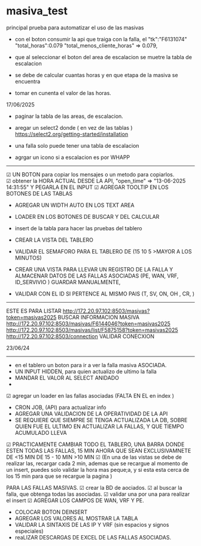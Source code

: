 # masiva_test
principal prueba para automatizar el uso de las masivas 


-  con el boton consumir la api 
que traiga con la falla, el 
"tk":"F6131074"  "total_horas":0.079
"total_menos_cliente_horas" => 0.079,

- que al seleccionar el boton del area de escalacion se muetre la tabla de escalacion

- se debe de calcular cuantas horas y en que etapa de la masiva se encuentra

- tomar en cunenta el valor de las horas. 

17/06/2025
- paginar la tabla de las areas, de escalacion. 

- aregar un select2 donde ( en vez de las tablas )
https://select2.org/getting-started/installation

- una falla solo puede tener una tabla de escalacion 
- agrgar un icono si a escalacion es por WHAPP


-------------------------------------------------

☑ UN BOTON para copiar los mensajes o un metodo para copiarlos.      
☑ obtener la HORA ACTUAL DESDE LA API, "open_time" => "13-06-2025 14:31:55" Y PEGARLA EN EL INPUT
☑ AGREGAR TOOLTIP EN LOS BOTONES DE LAS TABLAS 
- AGREGAR UN WIDTH AUTO EN LOS TEXT AREA
- LOADER EN LOS BOTONES DE BUSCAR Y DEL CALCULAR
- insert de la tabla para hacer las pruebas del tablero 

- CREAR LA VISTA DEL TABLERO
- VALIDAR EL SEMAFORO PARA EL TABLERO DE (15 10 5 >MAYOR A LOS MINUTOS)


- CREAR UNA VISTA PARA LLEVAR UN REGISTRO DE LA FALLA Y ALMACENAR DATOS DE LAS FALLAS ASOCIADAS 
(PE, WAN, VRF, ID_SERVIVIO ) GUARDAR MANUALMENTE, 
- VALIDAR CON EL ID SI PERTENCE AL MISMO PAIS (T, SV, ON, OH , CR, )

- ----------------------------------------------------

 ESTE ES PARA LISTAR
http://172.20.97.102:8503/masivas?token=masivas2025
BUSCAR INFORMACION MASIVA
http://172.20.97.102:8503/masivas/F6144046?token=masivas2025
http://172.20.97.102:8503/masivas/list/F5875158?token=masivas2025
http://172.20.97.102:8503/connection
VALIDAR CONECXION

23/06/24
- ----------------------------------------------------

- en el tablero un boton para ir a ver la falla masiva ASOCIADA. 
- UN INPUT HIDDEN, para quien actualizo de ultimo la falla
- MANDAR EL VALOR AL SELECT ANIDADO
- 
☑ agregar un loader en las fallas asociadas (FALTA EN EL en index )


- CRON JOB, (API) para actualizar info 
- AGREGAR UNA VALIDACION DE LA OPERATIVIDAD DE LA API 
- SE REQUIERE QUE SIEMPRE SE TENGA ACTUALIZADA LA DB, SOBRE QUIEN FUE EL ULTIMO EN ACTUALIZAR LA FALLAS, 
Y QUE TIEMPO ACUMULADO LLEVA 


☑ PRACTICAMENTE CAMBIAR TODO EL TABLERO, UNA BARRA DONDE ESTEN TODAS LAS FALLAS, 15 MIN AHORA QUE SEAN EXCLUSIVAMNETE DE <15 MIN  DE 15 - 10 MIN >10 MIN 
☑ (En una de las vistas se debe de realizar las, recargar cada 2 min, ademas que se recargue al momento de un insert, puedes solo validar la hora mas peque;a, y si esta esta cerca de los 15 min para que se recargue la pagina )



PARA LAS FALLAS MASIVAS.
☑ crear la BD de aociados.
☑ al buscar la falla, que obtenga todas las asociadas.
☑ validar una por una para realizar el insert
☑ AGREGAR LOS CAMPOS DE WAN, VRF Y PE. 
- COLOCAR BOTON DEINSERT 
- AGREGAR LOS VALORES AL MOSTRAR LA TABLA 
- VALIDAR LA SINTAXIS DE LAS IP Y VRF (sin espacios y signos especiales)
- reaLIZAR DESCARGAS DE EXCEL DE LAS FALLAS ASOCIADAS.   
